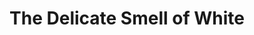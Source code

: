 ---
title: The Delicate Smell of White
year: 1974
opening_date: 1974-06-20
closing_date: 1974-06-29
layout: productions
image:
image_caption:
image_credit:
playbill:
category:
Theatre: Theatre Jacksonville
Venue: Little Theatre
cast:
  Laurie: Loy Domingos
  Kitty: Nancy Woods
  Marty: Douglas Davidson
  Beejay: Patricia Sharp
  Mary: Cindi Knight
  Lt. Reiker: Ernest Goldsmith
  Officer Murphy: Lawrence Weiler
crew:
  Director: Hal Henderson
  Stage Manager: Sheila Hughes
  Lighting Technician: Dwight Stillson
  Sound Technician: David Stillson
  Stage Crew: 
    - Brian Cooke
    - Larry Usoff
  Set Construction: 
    - Brian Cooke
    - Dwight Stillson
    - David Stillson
    - Larry Ustoff
    - Eric Winters
    - Mary Ellen Wofford
  Properties: 
    - Mary Ellen Wofford
    - LeNore Hart
    - Allison Herbert
    - Caroline Herbert
    - Mardi Kelly
  Costumes: Gert Berman
  Publicity: Diane Somerville
  Box Office: 
    - Gert Berman
    - Ann Dubow
    - Pat Somers
external_links:
---